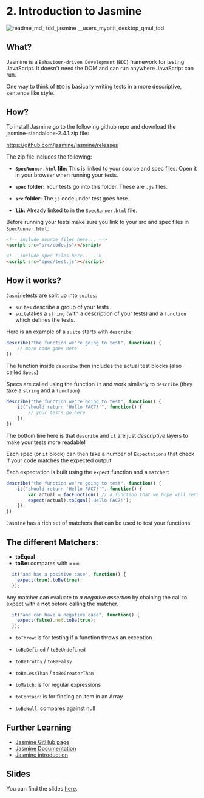 # 2. Introduction to Jasmine

![readme_md_ _tdd_jasmine_ __users_mypitit_desktop_qmul_tdd](https://cloud.githubusercontent.com/assets/2573931/16177130/7e2a2ef8-361c-11e6-9ec9-171483208e5e.png)

## What?

Jasmine is a ```Behaviour-driven Development``` (```BDD```) framework for testing JavaScript. It doesn't need the DOM and can run anywhere JavaScript can run.

One way to think of ```BDD``` is basically writing tests in a more descriptive, sentence like style.

## How?
To install Jasmine go to the following github repo and download the jasmine-standalone-2.4.1.zip file:

https://github.com/jasmine/jasmine/releases

The zip file includes the following:

+ **```SpecRunner.html``` file:** This is linked to your source and spec files. Open it in your browser when running your tests.

+ **```spec``` folder:** Your tests go into this folder. These are ```.js``` files.

+ **```src``` folder:** The ```js``` code under test goes here.

+ **```lib```:** Already linked to in the ```SpecRunner.html``` file.

Before running your tests make sure you link to your src and spec files in ```SpecRunner.html```:

```html
<!-- include source files here... -->
<script src="src/code.js"></script>

<!-- include spec files here... -->
<script src="spec/test.js"></script>
```

## How it works?
```Jasmine```tests are split up into ```suites```:
+ ```suites``` describe a group of your tests
+ ```suite```takes a ```string``` (with a description of your tests) and a ```function``` which defines the tests.

Here is an example of a ```suite``` starts with ```describe```:

```javascript
describe("the function we're going to test", function() {
    // more code goes here
})
```

The function inside `describe` then includes the actual test blocks (also called `Specs`)

Specs are called using the function `it` and work similarly to `describe` (they take a `string` and a `function`)

```javascript
describe("the function we're going to test", function() {
    it("should return 'Hello FAC7!'", function() {
        // your tests go here
    });
})
```

The bottom line here is that `describe` and `it` are just *descriptive* layers to make your tests more readable!

Each spec (or `it` block) can then take a number of `Expectations` that check if your code matches the expected output

Each expectation is built using the `expect` function and a `matcher`:

```javascript
describe("the function we're going to test", function() {
    it("should return 'Hello FAC7!'", function() {
        var actual = facFunction() // a function that we hope will return 'Hello FAC7!'
        expect(actual).toEqual('Hello FAC7!');
    });
})
```

`Jasmine` has a rich set of matchers that can be used to test your functions.

## The different Matchers:

+ **toEqual**
+ **toBe:** compares with ===

```javascript
  it("and has a positive case", function() {
    expect(true).toBe(true);
  });
```
Any matcher can evaluate to *a negative assertion* by chaining the call to expect with a **not** before calling the matcher.

```javascript
  it("and can have a negative case", function() {
    expect(false).not.toBe(true);
  });
```

+ `toThrow`: is for testing if a function throws an exception

+ `toBeDefined` / `toBeUndefined`

+ `toBeTruthy` / `toBeFalsy`

+ `toBeLessThan` / `toBeGreaterThan`

+ `toMatch`: is for regular expressions

+ `toContain`: is for finding an item in an Array

+ `toBeNull`: compares against null


## Further Learning
+ [Jasmine GitHub page](https://github.com/jasmine/jasmine)
+ [Jasmine Documentation](http://jasmine.github.io/)
+ [Jasmine introduction](http://jasmine.github.io/2.2/introduction.html)

## Slides
You can find the slides [here]().
